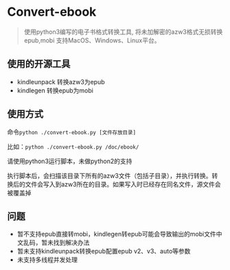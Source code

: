 # Convert-ebook

>使用python3编写的电子书格式转换工具,
将未加解密的azw3格式无损转换epub,mobi
> 支持MacOS、Windows、Linux平台。

## 使用的开源工具
- kindleunpack 转换azw3为epub
- kindlegen 转换epub为mobi

## 使用方式

 命令`python ./convert-ebook.py [文件存放目录]`
 
 比如：`python ./convert-ebook.py /doc/ebook/`
 
请使用python3运行脚本，未做python2的支持
 
 执行脚本后，会扫描该目录下所有的azw3文件（包括子目录），并执行转换。转换后的文件会写入到azw3所在的目录。如果写入时已经存在同名文件，源文件会被覆盖掉


## 问题
- 暂不支持epub直接转mobi，kindlegen转epub可能会导致输出的mobi文件中文乱码，暂未找到解决办法
- 暂未支持kindleunpack转换epub配置epub v2、v3、auto等参数
- 未支持多线程并发处理

 
